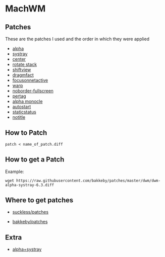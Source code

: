 # MachWM

## Patches

These are the patches I used and the order in which they were applied

- [alpha](https://raw.githubusercontent.com/bakkeby/patches/master/dwm/dwm-alpha-6.3.diff) 
- [systray](https://raw.githubusercontent.com/bakkeby/patches/master/dwm/dwm-alpha-systray-6.3.diff) 
- [center](https://raw.githubusercontent.com/bakkeby/patches/master/dwm/dwm-center-6.3.diff) 
- [rotate stack](https://raw.githubusercontent.com/bakkeby/patches/master/dwm/dwm-rotatestack-6.3.diff) 
- [shiftview](https://raw.githubusercontent.com/bakkeby/patches/master/dwm/dwm-shiftviewclients-6.3.diff) 
- [dragmfact](https://github.com/bakkeby/patches/blob/master/dwm/dwm-dragmfact-6.3.diff) 
- [focusonnetactive](https://raw.githubusercontent.com/bakkeby/patches/master/dwm/dwm-focusonnetactive-6.3.diff) 
- [warp](https://raw.githubusercontent.com/bakkeby/patches/master/dwm/dwm-warp-6.3.diff) 
- [noborder-fullscreen](https://raw.githubusercontent.com/bakkeby/patches/master/dwm/dwm-fullscreen-compilation-noborder-6.3.diff) 
- [pertag](https://raw.githubusercontent.com/bakkeby/patches/master/dwm/dwm-pertag-6.3.diff) 
- [alpha monocle](https://raw.githubusercontent.com/bakkeby/patches/master/dwm/dwm-alpha_monocle_layout-6.3.diff) 
- [autostart](https://raw.githubusercontent.com/bakkeby/patches/master/dwm/dwm-autostart-6.3.diff) 
- [staticstatus](https://dwm.suckless.org/patches/staticstatus/dwm-staticstatus-6.2.diff) 
- [notitle](https://dwm.suckless.org/patches/notitle/dwm-notitle-6.2.diff) 

## How to Patch

```
patch < name_of_patch.diff
```

## How to get a Patch

Example:

```
wget https://raw.githubusercontent.com/bakkeby/patches/master/dwm/dwm-alpha-systray-6.3.diff
```

## Where to get patches

- [suckless/patches](https://dwm.suckless.org/patches/) 

- [bakkeby/patches](https://github.com/bakkeby/patches) 

## Extra

- [alpha+systray](https://www.reddit.com/r/suckless/comments/fw7yhn/dwm_alpha_systray_artifacts/) 
